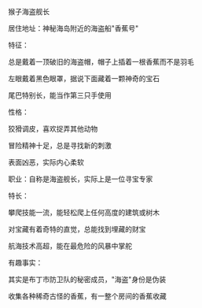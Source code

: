 猴子海盗舰长


居住地址：神秘海岛附近的海盗船"香蕉号"


特征：

总是戴着一顶破旧的海盗帽，帽子上插着一根香蕉而不是羽毛

左眼戴着黑色眼罩，据说下面藏着一颗神奇的宝石

尾巴特别长，能当作第三只手使用


性格：

狡猾调皮，喜欢捉弄其他动物

冒险精神十足，总是寻找新的刺激

表面凶恶，实际内心柔软


职业：自称是海盗舰长，实际上是一位寻宝专家


特长：

攀爬技能一流，能轻松爬上任何高度的建筑或树木

对宝藏有着奇特的直觉，总能找到埋藏的财宝

航海技术高超，能在最危险的风暴中掌舵


有趣事实：

其实是布丁市防卫队的秘密成员，"海盗"身份是伪装

收集各种稀奇古怪的香蕉，有一整个房间的香蕉收藏
